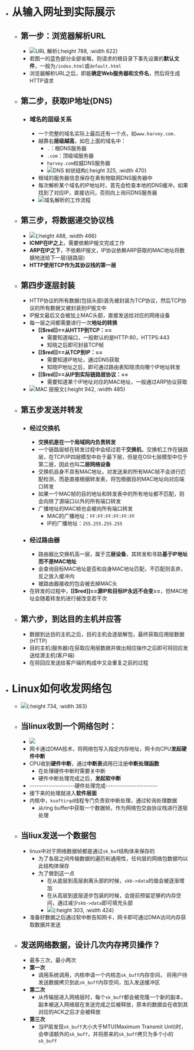 - # 从输入网址到实际展示
	- ## 第一步：浏览器解析URL
		- ![URL 解析](https://cdn.xiaolincoding.com/gh/xiaolincoder/ImageHost/%E8%AE%A1%E7%AE%97%E6%9C%BA%E7%BD%91%E7%BB%9C/%E9%94%AE%E5%85%A5%E7%BD%91%E5%9D%80%E8%BF%87%E7%A8%8B/3.jpg){:height 788, :width 622}
		- 若图一的蓝色部分全部省略，则请求的根目录下事先设置的**默认文件**，一般为``/index.html``或``default.html``
		- 浏览器解析URL之后，即能**确定Web服务器和文件名**，然后将生成HTTP请求
	- ## 第二步，获取IP地址(DNS)
		- ### 域名的层级关系
			- 一个完整的域名实际上最后还有一个点，如``www.harvey.com.``
			- 越靠右**层级越高**，如在上面的域名中：
				- ``.``：根DNS服务器
				- ``.com``：顶级域服务器
				- ``harvey.com``权威DNS服务器
				- ![DNS 树状结构](https://cdn.xiaolincoding.com/gh/xiaolincoder/ImageHost/%E8%AE%A1%E7%AE%97%E6%9C%BA%E7%BD%91%E7%BB%9C/%E9%94%AE%E5%85%A5%E7%BD%91%E5%9D%80%E8%BF%87%E7%A8%8B/5.jpg){:height 325, :width 470}
			- 根域的服务器信息保存在素有物联网DNS服务器中
			- 每次解析某个域名的IP地址时，首先会检查本地的DNS缓冲，如果找到了对应IP，直接访问，否则向上询问DNS服务器
			- ![域名解析的工作流程](https://cdn.xiaolincoding.com/gh/xiaolincoder/ImageHost/%E8%AE%A1%E7%AE%97%E6%9C%BA%E7%BD%91%E7%BB%9C/%E9%94%AE%E5%85%A5%E7%BD%91%E5%9D%80%E8%BF%87%E7%A8%8B/6.jpg)
	- ## 第三步，将数据递交协议栈
		- ![](https://cdn.xiaolincoding.com/gh/xiaolincoder/ImageHost/%E8%AE%A1%E7%AE%97%E6%9C%BA%E7%BD%91%E7%BB%9C/%E9%94%AE%E5%85%A5%E7%BD%91%E5%9D%80%E8%BF%87%E7%A8%8B/7.jpg){:height 488, :width 466}
		- **ICMP在IP之上**，需要依赖IP报文完成工作
		- **ARP在IP之下**，不依赖IP报文，IP协议依赖ARP获取的MAC地址将数据地送给下一层(链路层)
		- **HTTP使用TCP作为其协议栈的第一层**
	- ## 第四步逐层封装
		- HTTP协议的所有数据(包括头部)首先被封装为TCP协议，然后TCP协议的所有数据又被封装到IP报文中
		- IP报文最后又会被加上MAC头部，直接发送给对应的网络设备
		- 每一层之间都需要进行一次**地址的转换**
			- **[[$red]]==从HTTP到TCP：==**
				- 需要知道端口，一般默认的是HTTP:80，HTTPS:443
				- 知晓之后即可封装TCP帧
			- **[[$red]]==从TCP到IP：==**
				- 需要知道IP地址，通过DNS获取
				- 知晓IP地址之后，即可通过路由表知晓须向哪个IP地址转发
			- **[[$red]]==从IP到实际链路层协议：==**
				- 需要知道某个IP地址对应的MAC地址，一般通过ARP协议获取
		- ![MAC 层报文](https://cdn.xiaolincoding.com/gh/xiaolincoder/ImageHost/%E8%AE%A1%E7%AE%97%E6%9C%BA%E7%BD%91%E7%BB%9C/%E9%94%AE%E5%85%A5%E7%BD%91%E5%9D%80%E8%BF%87%E7%A8%8B/21.jpg){:height 942, :width 485}
	- ## 第五步发送并转发
		- ### 经过交换机
			- **交换机是在一个局域网内负责转发**
			- 一个链路层帧在转发过程中会经过若干**交换机**，交换机工作在链路层，在TCP/IP四层模型中处于最下层，但是在OSI七层模型中位于第二层，因此也叫**二层网络设备**
			- 交换机自身不具有MAC地址，对发送来的所有MAC帧不会进行匹配检测，而是直接根据转发表，将包根据目的MAC地址向对应端口转发
			- 如果一个MAC帧的目的地址和转发表中的所有地址都不匹配，则会向除了源端口以外的所有端口转发
			- 广播地址的MAC帧也会被向所有端口转发
				- MAC的广播地址：``FF:FF:FF:FF:FF:FF``
				- IP的广播地址：``255.255.255.255``
		- ### 经过路由器
			- 路由器比交换机高一层，属于**三层设备**，其转发和寻路**基于IP地址而不是MAC地址**
			- 会查询目标MAC地址是否和自身MAC地址匹配，不匹配则丢弃，反之放入缓冲内
			- 被路由器接收的包会被去掉MAC头
		- 在转发的过程中，**[[$red]]==源IP和目标IP永远不会变==**，但MAC地址会随着转发的进行被改变若干次
	- ## 第六步，到达目的主机并应答
		- 数据到达目的主机之后，目的主机会逐层解包，最终获取应用层数据(HTTP)
		- 目的主机(服务器)在获取应用层数据并做出相应操作之后即可将回应发送给源主机(客户端)
		- 在将回应发送给客户端的构成中又会重复之前的过程
- # Linux如何收发网络包
	- ![](https://cdn.xiaolincoding.com/gh/xiaolincoder/ImageHost3@main/%E6%93%8D%E4%BD%9C%E7%B3%BB%E7%BB%9F/%E6%B5%AE%E7%82%B9/%E5%8D%8F%E8%AE%AE%E6%A0%88.png){:height 734, :width 383}
	- ## 当linux收到一个网络包时：
		- ![](https://cdn.xiaolincoding.com/gh/xiaolincoder/ImageHost3@main/%E6%93%8D%E4%BD%9C%E7%B3%BB%E7%BB%9F/%E6%B5%AE%E7%82%B9/%E6%94%B6%E5%8F%91%E6%B5%81%E7%A8%8B.png)
		- 网卡通过DMA技术，将网络包写入指定内存地址，网卡向CPU**发起硬件中断**
		- CPU收到**硬件中断**，通过**中断表**调用已注册**中断处理函数**
			- 在处理硬件中断时需要关中断
			- 硬件中断处理完成之后，**发起软中断**
		- -------------------硬件处理完成----------------------
		- 接下来的处理就进入**软件层面**
		- 内核中，``ksoftirqd``线程专门负责软中断处理，通过轮询处理数据
			- 从ring buffer中获取一个数据帧，作为网络包交由协议栈进行逐层处理
	- ## 当liux发送一个数据包
		- linux中对于网络数据帧都是通过``sk_buf``结构体来保存的
			- 为了各层之间传输数据的遍历和通用性，任何层的网络包数据均以此结构体保存
			- 为了做到这一点
				- 在从底层到高层剥离头部的时候，``skb->data``的值会被逐渐增加
				- 在从高层到底层逐步包装的时候，会提前预留足够的内存空间，通过减少``skb->data``即可填充头部
				- ![](https://cdn.xiaolincoding.com/gh/xiaolincoder/ImageHost4@main/%E6%93%8D%E4%BD%9C%E7%B3%BB%E7%BB%9F/%E5%A4%9A%E8%B7%AF%E5%A4%8D%E7%94%A8/sk_buff.jpg){:height 303, :width 424}
		- 准备好数据之后通过软中断告知网卡，网卡即可通过DMA访问内存获取数据并发送
	- ## 发送网络数据，设计几次内存拷贝操作？
		- 最多三次，最小两次
		- **第一次**
			- 调用系统调用，内核申请一个内核态``sk_buff``内存空间， 将用户待发送数据拷贝到此``sk_buff``内存空间，加入发送缓冲区
		- **第二次**
			- 从传输层进入网络层时，每个``sk_buff``都会被克隆一个新的副本，副本被送入网络层在发送完成之后被释放，原本的数据会在收到其对应的ACK之后才会被释放
		- **第三次**
			- 当IP层发现``sk_buff``大小大于MTU(Maximum Transmit Unit)时，会申请额外的``sk_buff``，并将原来的``sk_buff``拷贝为多个小的``sk_buff``